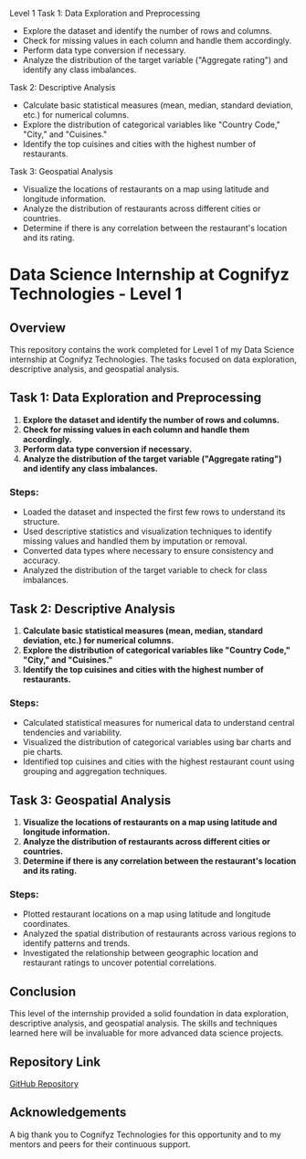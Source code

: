 Level 1
Task 1: Data Exploration and Preprocessing
- Explore the dataset and identify the number of rows and columns.
- Check for missing values in each column and handle them accordingly.
- Perform data type conversion if necessary.
- Analyze the distribution of the target variable ("Aggregate rating") and identify any class imbalances.

Task 2: Descriptive Analysis
- Calculate basic statistical measures (mean, median, standard deviation, etc.) for numerical columns.
- Explore the distribution of categorical variables like "Country Code," "City," and "Cuisines."
- Identify the top cuisines and cities with the highest number of restaurants.

Task 3: Geospatial Analysis
- Visualize the locations of restaurants on a map using latitude and longitude information.
- Analyze the distribution of restaurants across different cities or countries.
- Determine if there is any correlation between the restaurant's location and its rating.


# Data Science Internship at Cognifyz Technologies - Level 1

## Overview

This repository contains the work completed for Level 1 of my Data Science internship at Cognifyz Technologies. The tasks focused on data exploration, descriptive analysis, and geospatial analysis.

## Task 1: Data Exploration and Preprocessing

1. **Explore the dataset and identify the number of rows and columns.**
2. **Check for missing values in each column and handle them accordingly.**
3. **Perform data type conversion if necessary.**
4. **Analyze the distribution of the target variable ("Aggregate rating") and identify any class imbalances.**

### Steps:
- Loaded the dataset and inspected the first few rows to understand its structure.
- Used descriptive statistics and visualization techniques to identify missing values and handled them by imputation or removal.
- Converted data types where necessary to ensure consistency and accuracy.
- Analyzed the distribution of the target variable to check for class imbalances.

## Task 2: Descriptive Analysis

1. **Calculate basic statistical measures (mean, median, standard deviation, etc.) for numerical columns.**
2. **Explore the distribution of categorical variables like "Country Code," "City," and "Cuisines."**
3. **Identify the top cuisines and cities with the highest number of restaurants.**

### Steps:
- Calculated statistical measures for numerical data to understand central tendencies and variability.
- Visualized the distribution of categorical variables using bar charts and pie charts.
- Identified top cuisines and cities with the highest restaurant count using grouping and aggregation techniques.

## Task 3: Geospatial Analysis

1. **Visualize the locations of restaurants on a map using latitude and longitude information.**
2. **Analyze the distribution of restaurants across different cities or countries.**
3. **Determine if there is any correlation between the restaurant's location and its rating.**

### Steps:
- Plotted restaurant locations on a map using latitude and longitude coordinates.
- Analyzed the spatial distribution of restaurants across various regions to identify patterns and trends.
- Investigated the relationship between geographic location and restaurant ratings to uncover potential correlations.

## Conclusion

This level of the internship provided a solid foundation in data exploration, descriptive analysis, and geospatial analysis. The skills and techniques learned here will be invaluable for more advanced data science projects.

## Repository Link

[GitHub Repository](https://github.com/harisaigithub/Cognifyz-Technologies/tree/main/Data%20Science)

## Acknowledgements

A big thank you to Cognifyz Technologies for this opportunity and to my mentors and peers for their continuous support.


